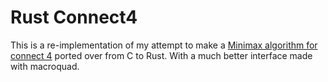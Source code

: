 # Rust Connect4
This is a re-implementation of my attempt to make a [Minimax algorithm for connect 4](https://github.com/SrGesus/4Connect) ported over from C to Rust. With a much better interface made with macroquad.